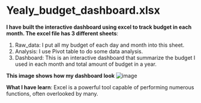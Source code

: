 # Yealy_budget_dashboard.xlsx  
**I have built the interactive dashboard using excel to track budget in each month. The excel file has 3 different sheets**:  
  1. Raw_data: I put all my budget of each day and month into this sheet.
  2. Analysis: I use Pivot table to do some data analysis.
  3. Dashboard: This is an interactive dashboard that summarize the budget I used in each month and total amount of budget in a year.

**This image shows how my dashboard look**
![image](https://github.com/Sirilukkan/Data_analysis/assets/102700655/04054def-c7aa-48e6-b293-a089a75425a1)

**What I have learn**: Excel is a powerful tool capable of performing numerous functions, often overlooked by many. 
